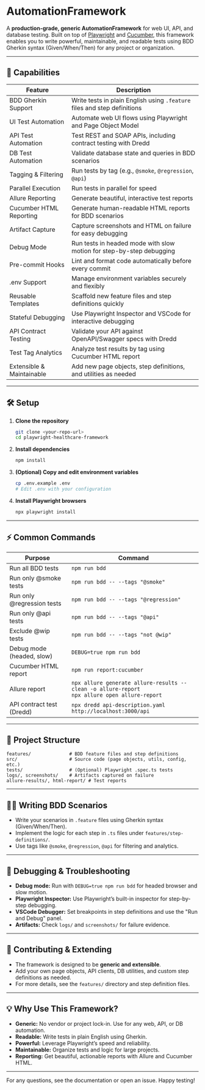 # AutomationFramework

A **production-grade, generic AutomationFramework** for web UI, API, and database testing. Built on top of [Playwright](https://playwright.dev/) and [Cucumber](https://cucumber.io/), this framework enables you to write powerful, maintainable, and readable tests using BDD Gherkin syntax (Given/When/Then) for any project or organization.

---

## 🚀 Capabilities

| **Feature**                | **Description**                                                                                 |
|----------------------------|-----------------------------------------------------------------------------------------------|
| BDD Gherkin Support        | Write tests in plain English using `.feature` files and step definitions                        |
| UI Test Automation         | Automate web UI flows using Playwright and Page Object Model                                    |
| API Test Automation        | Test REST and SOAP APIs, including contract testing with Dredd                                  |
| DB Test Automation         | Validate database state and queries in BDD scenarios                                            |
| Tagging & Filtering        | Run tests by tag (e.g., `@smoke`, `@regression`, `@api`)                                       |
| Parallel Execution         | Run tests in parallel for speed                                                                 |
| Allure Reporting           | Generate beautiful, interactive test reports                                                   |
| Cucumber HTML Reporting    | Generate human-readable HTML reports for BDD scenarios                                         |
| Artifact Capture           | Capture screenshots and HTML on failure for easy debugging                                      |
| Debug Mode                 | Run tests in headed mode with slow motion for step-by-step debugging                            |
| Pre-commit Hooks           | Lint and format code automatically before every commit                                          |
| .env Support               | Manage environment variables securely and flexibly                                              |
| Reusable Templates         | Scaffold new feature files and step definitions quickly                                         |
| Stateful Debugging         | Use Playwright Inspector and VSCode for interactive debugging                                   |
| API Contract Testing       | Validate your API against OpenAPI/Swagger specs with Dredd                                      |
| Test Tag Analytics         | Analyze test results by tag using Cucumber HTML report                                          |
| Extensible & Maintainable  | Add new page objects, step definitions, and utilities as needed                                 |

---

## 🛠️ Setup

1. **Clone the repository**
   ```sh
   git clone <your-repo-url>
   cd playwright-healthcare-framework
   ```
2. **Install dependencies**
   ```sh
   npm install
   ```
3. **(Optional) Copy and edit environment variables**
   ```sh
   cp .env.example .env
   # Edit .env with your configuration
   ```
4. **Install Playwright browsers**
   ```sh
   npx playwright install
   ```

---

## ⚡ Common Commands

| **Purpose**                | **Command**                                      |
|----------------------------|--------------------------------------------------|
| Run all BDD tests          | `npm run bdd`                                     |
| Run only @smoke tests      | `npm run bdd -- --tags "@smoke"`                 |
| Run only @regression tests | `npm run bdd -- --tags "@regression"`            |
| Run only @api tests        | `npm run bdd -- --tags "@api"`                   |
| Exclude @wip tests         | `npm run bdd -- --tags "not @wip"`               |
| Debug mode (headed, slow)  | `DEBUG=true npm run bdd`                          |
| Cucumber HTML report       | `npm run report:cucumber`                         |
| Allure report              | `npx allure generate allure-results --clean -o allure-report`<br>`npx allure open allure-report` |
| API contract test (Dredd)  | `npx dredd api-description.yaml http://localhost:3000/api` |

---

## 📁 Project Structure

```
features/              # BDD feature files and step definitions
src/                   # Source code (page objects, utils, config, etc.)
tests/                 # (Optional) Playwright .spec.ts tests
logs/, screenshots/    # Artifacts captured on failure
allure-results/, html-report/ # Test reports
```

---

## 🧑‍💻 Writing BDD Scenarios
- Write your scenarios in `.feature` files using Gherkin syntax (Given/When/Then).
- Implement the logic for each step in `.ts` files under `features/step-definitions/`.
- Use tags like `@smoke`, `@regression`, `@api` for filtering and analytics.

---

## 🐞 Debugging & Troubleshooting
- **Debug mode:** Run with `DEBUG=true npm run bdd` for headed browser and slow motion.
- **Playwright Inspector:** Use Playwright’s built-in inspector for step-by-step debugging.
- **VSCode Debugger:** Set breakpoints in step definitions and use the "Run and Debug" panel.
- **Artifacts:** Check `logs/` and `screenshots/` for failure evidence.

---

## 🤝 Contributing & Extending
- The framework is designed to be **generic and extensible**.
- Add your own page objects, API clients, DB utilities, and custom step definitions as needed.
- For more details, see the `features/` directory and step definition files.

---

## 💡 Why Use This Framework?
- **Generic:** No vendor or project lock-in. Use for any web, API, or DB automation.
- **Readable:** Write tests in plain English using Gherkin.
- **Powerful:** Leverage Playwright’s speed and reliability.
- **Maintainable:** Organize tests and logic for large projects.
- **Reporting:** Get beautiful, actionable reports with Allure and Cucumber HTML.

---

For any questions, see the documentation or open an issue. Happy testing!
